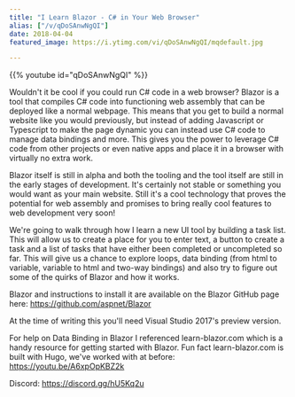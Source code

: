 ```yaml
---
title: "I Learn Blazor - C# in Your Web Browser"
alias: ["/v/qDoSAnwNgQI"]
date: 2018-04-04
featured_image: https://i.ytimg.com/vi/qDoSAnwNgQI/mqdefault.jpg

---
```


{{% youtube id="qDoSAnwNgQI" %}}

Wouldn't it be cool if you could run C# code in a web browser? Blazor is a tool that compiles C# code into functioning web assembly that can be deployed like a normal webpage. This means that you get to build a normal website like you would previously, but instead of adding Javascript or Typescript to make the page dynamic you can instead use C# code to manage data bindings and more. This gives you the power to leverage C# code from other projects or even native apps and place it in a browser with virtually no extra work.

Blazor itself is still in alpha and both the tooling and the tool itself are still in the early stages of development. It's certainly not stable or something you would want as your main website. Still it's a cool technology that proves the potential for web assembly and promises to bring really cool features to web development very soon!

We're going to walk through how I learn a new UI tool by building a task list. This will allow us to create a place for you to enter text, a button to create a task and a list of tasks that have either been completed or uncompleted so far. This will give us a chance to explore loops, data binding (from html to variable, variable to html and two-way bindings) and also try to figure out some of the quirks of Blazor and how it works.

Blazor and instructions to install it are available on the Blazor GitHub page here: https://github.com/aspnet/Blazor

At the time of writing this you'll need Visual Studio 2017's preview version.

For help on Data Binding in Blazor I referenced learn-blazor.com which is a handy resource for getting started with Blazor. Fun fact learn-blazor.com is built with Hugo, we've worked with at before: https://youtu.be/A6xpOpKBZ2k

Discord: https://discord.gg/hU5Kq2u